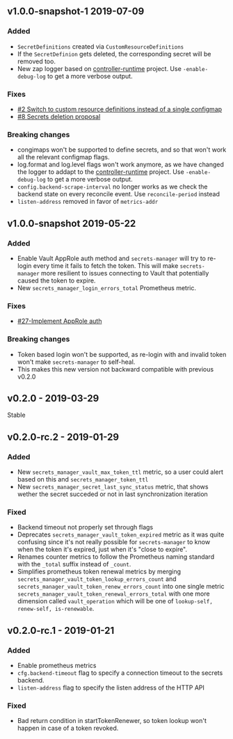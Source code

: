## v1.0.0-snapshot-1 2019-07-09

### Added
- `SecretDefinitions` created via `CustomResourceDefinitions`
- If the `SecretDefinion` gets deleted, the corresponding secret will be removed too.
- New zap logger based on [controller-runtime](https://github.com/kubernetes-sigs/controller-runtime) project. Use `-enable-debug-log` to get a more verbose output.
### Fixes
- [#2 Switch to custom resource definitions instead of a single configmap](https://github.com/tuenti/secrets-manager/issues/2)
- [#8 Secrets deletion proposal](https://github.com/tuenti/secrets-manager/issues/8)

### Breaking changes
- congimaps won't be supported to define secrets, and so that won't work all the relevant configmap flags.
- log.format and log.level flags won't work anymore, as we have changed the logger to addapt to the [controller-runtime](https://github.com/kubernetes-sigs/controller-runtime) project. Use `-enable-debug-log` to get a more verbose output.
- `config.backend-scrape-interval` no longer works as we check the backend state on every reconcile event. Use `reconcile-period` instead
- `listen-address` removed in favor of `metrics-addr`

## v1.0.0-snapshot 2019-05-22

### Added
- Enable Vault AppRole auth method and `secrets-manager` will try to re-login every time it fails to fetch the token. This will make `secrets-manager` more resilient to issues connecting to Vault that potentially caused the token to expire.
- New `secrets_manager_login_errors_total` Prometheus metric.

### Fixes
- [#27-Implement AppRole auth](https://github.com/tuenti/secrets-manager/issues/27)

### Breaking changes
- Token based login won't be supported, as re-login with and invalid token won't make `secrets-manager` to self-heal.
- This makes this new version not backward compatible with previous v0.2.0

## v0.2.0 - 2019-03-29

Stable
## v0.2.0-rc.2 - 2019-01-29

### Added
- New `secrets_manager_vault_max_token_ttl` metric, so a user could alert based on this and `secrets_manager_token_ttl`
- New `secrets_manager_secret_last_sync_status` metric, that shows wether the secret succeded or not in last synchronization iteration

### Fixed
- Backend timeout not properly set through flags
- Deprecates `secrets_manager_vault_token_expired` metric as it was quite confusing since it's not really possible for `secrets-manager` to know when the token it's expired, just when it's "close to expire".
- Renames counter metrics to follow the Prometheus naming standard with the `_total` suffix instead of `_count`.
- Simplifies prometheus token renewal metrics by merging `secrets_manager_vault_token_lookup_errors_count` and `secrets_manager_vault_token_renew_errors_count` into one single metric `secrets_manager_vault_token_renewal_errors_total` with one more dimension called `vault_operation` which will be one of `lookup-self, renew-self, is-renewable`.

## v0.2.0-rc.1 - 2019-01-21

### Added
- Enable prometheus metrics
- `cfg.backend-timeout` flag to specify a connection timeout to the secrets backend.
- `listen-address` flag to specify the listen address of the HTTP API

### Fixed
- Bad return condition in startTokenRenewer, so token lookup won't
  happen in case of a token revoked.
